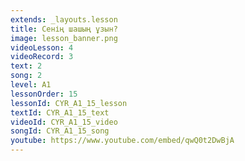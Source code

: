 ```yaml
---
extends: _layouts.lesson
title: Сенің шашың ұзын?
image: lesson_banner.png
videoLesson: 4
videoRecord: 3
text: 2
song: 2
level: A1
lessonOrder: 15
lessonId: CYR_A1_15_lesson
textId: CYR_A1_15_text
videoId: CYR_A1_15_video
songId: CYR_A1_15_song
youtube: https://www.youtube.com/embed/qwQ0t2DwBjA
---
```


